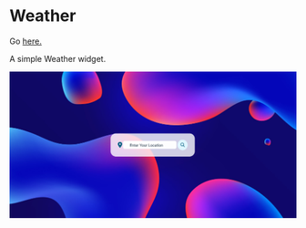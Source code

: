# Weather
Go [here.](https://sadi-rahman.github.io/weather.github.io/)

A simple Weather widget. 

![alt text](https://github.com/Sadi-Rahman/weather.github.io/blob/main/images/ss.png)
